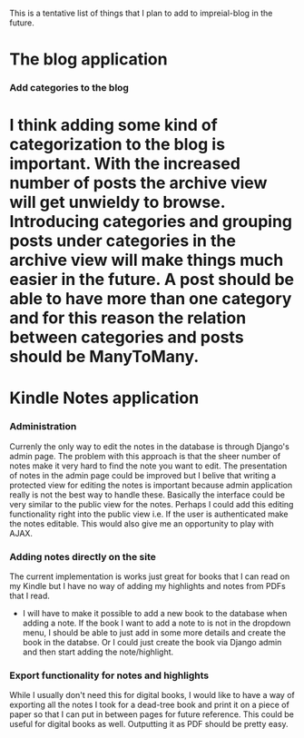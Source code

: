 This is a tentative list of things that I plan to add to impreial-blog in the
future.

# The blog application  
### Add categories to the blog
  I think adding some kind of categorization to the blog is important. With the 
  increased number of posts the archive view will get unwieldy to browse. Introducing
  categories and grouping posts under categories in the archive view will make 
  things much easier in the future. 
  A post should be able to have more than one category and for this reason the
  relation between categories and posts should be ManyToMany.
==================================================
# Kindle Notes application  
### Administration
  Currenly the only way to edit the notes in the database is through Django's
  admin page. The problem with this approach is that the sheer number of notes
  make it very hard to find the note you want to edit. 
  The presentation of notes in the admin page could be improved but I belive that
  writing a protected view for editing the notes is important because admin application
  really is not the best way to handle these.
  Basically the interface could be very similar to the public view for the notes.
  Perhaps I could add this editing functionality right into the public view i.e.
  If the user is authenticated make the notes editable. This would also give me
  an opportunity to play with AJAX.

### Adding notes directly on the site
  The current implementation is works just great for books that I can read on my
  Kindle but I have no way of adding my highlights and notes from PDFs that I read.

  - I will have to make it possible to add a new book to the database when adding 
  a note. If the book I want to add a note to is not in the dropdown menu, I should
  be able to just add in some more details and create the book in the databse.
  Or I could just create the book via Django admin and then start adding the note/highlight.

### Export functionality for notes and highlights
  While I usually don't need this for digital books, I would like to have a way of
  exporting all the notes I took for a dead-tree book and print it on a piece of
  paper so that I can put in between pages for future reference. This could be useful
  for digital books as well. Outputting it as PDF should be pretty easy.

